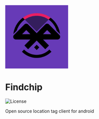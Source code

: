 <img src="app/src/main/ic_launcher-playstore.png" width="200px" />

# Findchip
![License](https://img.shields.io/github/license/noahjutz/Findchip)

Open source location tag client for android
